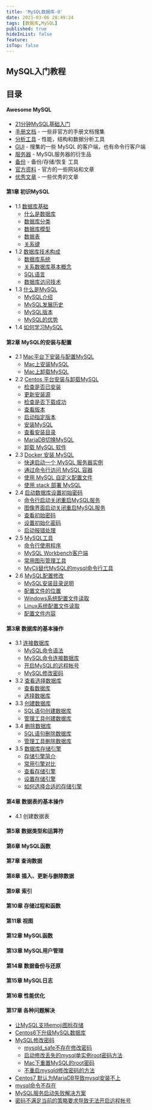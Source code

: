 ```yaml
---
title: 'MySQL数据库-0'
date: 2021-03-06 20:49:24
tags: [数据库,MySQL]
published: true
hideInList: false
feature: 
isTop: false
---
```

MySQL入门教程
---

## 目录

#### Awesome MySQL

- [21分钟MySQL基础入门](21-minutes-MySQL-basic-entry.md)
- [手册文档](awesome-mysql.md#手册文档) - 一些非官方的手册文档搜集
- [分析工具](awesome-mysql.md#分析工具) - 性能，结构和数据分析工具
- [GUI](awesome-mysql.md#gui) - 搜集的一些 MySQL 的客户端，也有命令行客户端
- [服务器](awesome-mysql.md#服务器) - MySQL服务器的衍生品
- [备份](awesome-mysql.md#备份) - 备份/存储/恢复 工具
- [官方资料](awesome-mysql.md#官方资料) - 官方的一些网站和文章
- [优秀文章](awesome-mysql.md#优秀文章) - 一些优秀的文章

#### 第1章 初识MySQL

- 1.1 [数据库基础](http://zzcblog.asia/post/mysql-1.1/)
    - [什么是数据库](mysql/chapter1/1.1.md#什么是数据库)
    - [数据库分类](mysql/chapter1/1.1.md#数据库分类)
    - [数据库模型](mysql/chapter1/1.1.md#数据库模型)
    - [数据表](mysql/chapter1/1.1.md#数据表)
    - [关系键](mysql/chapter1/1.1.md#关系键)
- 1.2 [数据库技术构成](mysql/chapter1/1.2.md)
    - [数据库系统](mysql/chapter1/1.2.md#数据库系统)
    - [关系数据库基本概念](mysql/chapter1/1.2.md#关系数据库基本概念)
    - [SQL语言](mysql/chapter1/1.2.md#sql语言)
    - [数据库访问技术](mysql/chapter1/1.2.md#数据库访问技术)
- 1.3 [什么是MySQL](mysql/chapter1/1.3.md)
    - [MySQL介绍](mysql/chapter1/1.3.md#mysql-介绍)
    - [MySQL发展历史](mysql/chapter1/1.3.md#mysql-发展历史)
    - [MySQL版本](mysql/chapter1/1.3.md#mysql-版本)
    - [MySQL的优势](mysql/chapter1/1.3.md#mysql-的优势)
- 1.4 [如何学习MySQL](mysql/chapter1/1.4.md)

#### 第2章 MySQL的安装与配置

- 2.1 [Mac平台下安装与配置MySQL](mysql/chapter2/2.1.md)
    - [Mac上安装MySQL](mysql/chapter2/2.1.md#mac-安装mysql)
    - [Mac上卸载MySQL](mysql/chapter2/2.1.md#mac-卸载mysql)
- 2.2 [Centos 平台安装与卸载MySQL](mysql/chapter2/2.2.md)
    - [检查是否已安装](mysql/chapter2/2.2.md#检查是否已安装)
    - [更新安装源](mysql/chapter2/2.2.md#更新安装源)
    - [检查是否下载成功](mysql/chapter2/2.2.md#检查是否下载成功)
    - [查看版本](mysql/chapter2/2.2.md#查看版本)
    - [启动指定版本](mysql/chapter2/2.2.md#启动指定版本)
    - [安装MySQL](mysql/chapter2/2.2.md#安装mysql)
    - [查看安装目录](mysql/chapter2/2.2.md#查看安装目录)
    - [MariaDB切换MySQL](mysql/chapter2/2.2.md#mariadb切换mysql)
    - [卸载 MySQL 软件](mysql/chapter2/2.2.md#卸载-mysql-软件)
- 2.3 [Docker 安装 MySQL](mysql/chapter2/2.3.md)
    - [快速启动一个 MySQL 服务器实例](mysql/chapter2/2.3.md#快速启动一个-mysql-服务器实例)
    - [通过命令行访问 MySQL 容器](#通过命令行访问-mysql-容器)
    - [使用 MySQL 自定义配置文件](#使用-mysql-自定义配置文件)
    - [使用 stack 部署 MySQL](#使用-stack-部署-mysql)
- 2.4 [启动数据库设置初始密码](mysql/chapter2/2.4.md)
    - [命令行启动关闭重启MySQL服务](mysql/chapter2/2.4.md#命令行启动关闭重启mysql服务)
    - [图像界面启动关闭重启MySQL服务](mysql/chapter2/2.4.md#图像界面启动关闭重启mysql服务)
    - [查看初始密码](mysql/chapter2/2.4.md#查看初始密码)
    - [设置初始化密码](mysql/chapter2/2.4.md#设置初始化密码)
    - [启动报错处理](mysql/chapter2/2.4.md#启动报错处理)
- 2.5 [MySQL工具](mysql/chapter2/2.5.md)
    - [命令行使用程序](mysql/chapter2/2.5.md#命令行使用程序)
    - [MySQL Workbench客户端](mysql/chapter2/2.5.md#mysql-workbench客户端)
    - [常用图形管理工具](mysql/chapter2/2.5.md#常用图形管理工具)
    - [MyCli替代MySQL的mysql命令行工具](mysql/chapter2/2.5.md#mycli替代mysql的mysql命令行工具)
- 2.6 [MySQL配置修改](mysql/chapter2/2.6.md)
    - [MySQL安装目录说明](mysql/chapter2/2.6.md#mysql安装目录说明)
    - [配置文件的位置](mysql/chapter2/2.6.md#配置文件的位置)
    - [Windows系统配置文件读取](mysql/chapter2/2.6.md#windows系统配置文件读取)
    - [Linux系统配置文件读取](mysql/chapter2/2.6.md#linux系统配置文件读取)
    - [配置文件内容](mysql/chapter2/2.6.md#配置文件内容)

#### 第3章 数据库的基本操作

- 3.1 [连接数据库](mysql/chapter3/3.1.md)
    - [MySQL命令语法](mysql/chapter3/3.1.md#mysql命令语法)
    - [MySQL命令连接数据库](mysql/chapter3/3.1.md#mysql命令连接数据库)
    - [开启MySQL的远程帐号](mysql/chapter3/3.1.md#开启mysql的远程帐号)
    - [MySQL修改密码](mysql/chapter3/3.1.md#mysql修改密码)
- 3.2 [查看选择数据库](mysql/chapter3/3.2.md)
    - [查看数据库](mysql/chapter3/3.2.md#查看数据库)
    - [选择数据库](mysql/chapter3/3.2.md#选择数据库)
- 3.3 [创建数据库](mysql/chapter3/3.3.md)
    - [SQL语句创建数据库](mysql/chapter3/3.4.md#sql语句创建数据库)
    - [管理工具创建数据库](mysql/chapter3/3.4.md#管理工具创建数据库)
- 3.4 [删除数据库](mysql/chapter3/3.4.md)
    - [SQL语句删除数据库](mysql/chapter3/3.4.md#sql语句删除数据库)
    - [管理工具删除数据库](mysql/chapter3/3.4.md#管理工具删除数据库)
- 3.5 [数据库存储引擎](mysql/chapter3/3.5.md#)
    - [存储引擎简介](mysql/chapter3/3.5.md#存储引擎简介)
    - [常用引擎对比](mysql/chapter3/3.5.md#常用引擎对比)
    - [查看存储引擎](mysql/chapter3/3.5.md#查看存储引擎)
    - [设置存储引擎](mysql/chapter3/3.5.md#设置存储引擎)
    - [如何选择合适的存储引擎](mysql/chapter3/3.5.md#如何选择合适的存储引擎)

#### 第4章 数据表的基本操作

- 4.1 创建数据表

#### 第5章 数据类型和运算符

#### 第6章 MySQL函数

#### 第7章 查询数据

#### 第8章 插入、更新与删除数据

#### 第9章 索引

#### 第10章 存储过程和函数

#### 第11章 视图

#### 第12章 MySQL函数

#### 第13章 MySQL用户管理

#### 第14章 数据备份与还原

#### 第15章 MySQL日志

#### 第16章 性能优化

#### 第17章 各种问题解决

- [让MySQL支持emoji图标存储](mysql/chapter17/17.1.md)
- [Centos6下升级MySQL数据库](mysql/chapter17/17.2.md)
- [MySQL修改密码](mysql/chapter17/17.3.md)
    - [mysqld_safe不存在修改密码](mysql/chapter17/17.3.md#mysqld_safe不存在修改密码)
    - [启动修改丢失的mysql单实例root密码方法](mysql/chapter17/17.3.md#启动修改丢失的mysql单实例root密码方法)
    - [Mac下重置MySQL的root密码](mysql/chapter17/17.3.md#Mac下重置MySQL的root密码)
    - [不重启mysqld修改密码的方法](mysql/chapter17/17.3.md#不重启mysqld的方法)
- [Centos7 默认为MariaDB导致mysql安装不上](mysql/chapter2/2.2.md#centos7安装mysql)
- [mysql命令不存在](mysql/chapter2/2.1.md#mysql命令不存在)
- [MySQL服务启动失败解决方案](mysql/chapter2/2.3.md#linux-下命令操作)
- [密码不满足当前的策略要求导致无法开启远程帐号](mysql/chapter3/3.1.md#开启mysql的远程帐号)